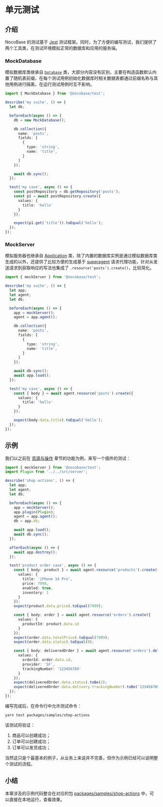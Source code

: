 # 单元测试

## 介绍

NocoBase 的测试基于 [Jest](https://jestjs.io/) 测试框架。同时，为了方便的编写测试，我们提供了两个工具类，在测试环境模拟正常的数据库和应用的服务端。

### MockDatabase

模拟数据库类继承自 [`Database`](/api/database) 类，大部分内容没有区别，主要在构造函数默认内置了随机表前缀，在每个测试用例初始化数据库时相关数据表都通过前缀名称与其他用例进行隔离，在运行测试用例时互不影响。

```ts
import { MockDatabase } from '@nocobase/test';

describe('my suite', () => {
  let db;

  beforeEach(async () => {
    db = new MockDatabase();

    db.collection({
      name: 'posts',
      fields: [
        {
          type: 'string',
          name: 'title',
        }
      ]
    });

    await db.sync();
  });

  test('my case', async () => {
    const postRepository = db.getRepository('posts');
    const p1 = await postRepository.create({
      values: {
        title: 'hello'
      }
    });

    expect(p1.get('title')).toEqual('hello');
  });
});
```

### MockServer

模拟服务器也继承自 [Application](/api/server/application) 类，除了内置的数据库实例是通过模拟数据库类生成的以外，还提供了比较方便的生成基于 [superagent](https://www.npmjs.com/package/superagent) 请求代理功能，针对从发送请求到获取响应的写法也集成了 `.resource('posts').create()`，比较简化。

```ts
import { mockServer } from '@nocobase/test';

describe('my suite', () => {
  let app;
  let agent;
  let db;

  beforeEach(async () => {
    app = mockServer();
    agent = app.agent();

    db.collection({
      name: 'posts',
      fields: [
        {
          type: 'string',
          name: 'title',
        }
      ]
    });

    await db.sync();
    await app.load();
  });

  test('my case', async () => {
    const { body } = await agent.resource('posts').create({
      values: {
        title: 'hello'
      }
    });

    expect(body.data.title).toEqual('hello');
  });
});
```

## 示例

我们以之前在 [资源与操作](development/guide/resources-actions) 章节的功能为例，来写一个插件的测试：

```ts
import { mockServer } from '@nocobase/test';
import Plugin from '../../src/server';

describe('shop actions', () => {
  let app;
  let agent;
  let db;

  beforeEach(async () => {
    app = mockServer();
    app.plugin(Plugin);
    agent = app.agent();
    db = app.db;

    await app.load();
    await db.sync();
  });

  afterEach(async () => {
    await app.destroy();
  });

  test('product order case', async () => {
    const { body: product } = await agent.resource('products').create({
      values: {
        title: 'iPhone 14 Pro',
        price: 7999,
        enabled: true,
        inventory: 1
      }
    });
    expect(product.data.price).toEqual(7999);

    const { body: order } = await agent.resource('orders').create({
      values: {
        productId: product.data.id
      }
    });
    expect(order.data.totalPrice).toEqual(7999);
    expect(order.data.status).toEqual(0);

    const { body: deliveredOrder } = await agent.resource('orders').deliver({
      values: {
        orderId: order.data.id,
        provider: 'SF',
        trackingNumber: '123456789'
      }
    });
    expect(deliveredOrder.data.status).toBe(2);
    expect(deliveredOrder.data.delivery.trackingNumber).toBe('123456789');
  });
});
```

编写完成后，在命令行中允许测试命令：

```bash
yarn test packages/samples/shop-actions
```

该测试将验证：

1. 商品可以创建成功；
2. 订单可以创建成功；
3. 订单可以发货成功；

当然这只是个最基本的例子，从业务上来说并不完善，但作为示例已经可以说明整个测试的流程。

## 小结

本章涉及的示例代码整合在对应的包 [packages/samples/shop-actions](https://github.com/nocobase/nocobase/tree/main/packages/samples/shop-actions) 中，可以直接在本地运行，查看效果。
